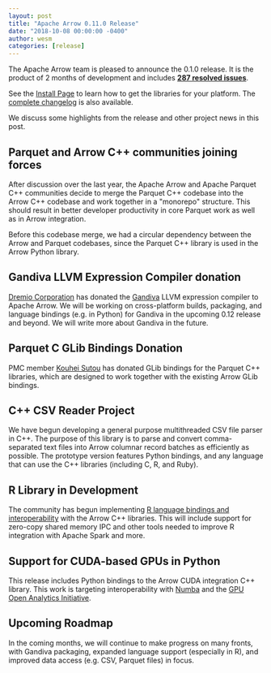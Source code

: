 ```yaml
---
layout: post
title: "Apache Arrow 0.11.0 Release"
date: "2018-10-08 00:00:00 -0400"
author: wesm
categories: [release]
---
```

<!--
{% comment %}
Licensed to the Apache Software Foundation (ASF) under one or more
contributor license agreements.  See the NOTICE file distributed with
this work for additional information regarding copyright ownership.
The ASF licenses this file to you under the Apache License, Version 2.0
(the "License"); you may not use this file except in compliance with
the License.  You may obtain a copy of the License at

http://www.apache.org/licenses/LICENSE-2.0

Unless required by applicable law or agreed to in writing, software
distributed under the License is distributed on an "AS IS" BASIS,
WITHOUT WARRANTIES OR CONDITIONS OF ANY KIND, either express or implied.
See the License for the specific language governing permissions and
limitations under the License.
{% endcomment %}
-->

The Apache Arrow team is pleased to announce the 0.1.0 release. It is the
product of 2 months of development and includes [**287 resolved
issues**][1].

See the [Install Page][2] to learn how to get the libraries for your
platform. The [complete changelog][3] is also available.

We discuss some highlights from the release and other project news in this
post.

## Parquet and Arrow C++ communities joining forces

After discussion over the last year, the Apache Arrow and Apache Parquet C++
communities decide to merge the Parquet C++ codebase into the Arrow C++
codebase and work together in a "monorepo" structure. This should result in
better developer productivity in core Parquet work as well as in Arrow
integration.

Before this codebase merge, we had a circular dependency between the Arrow and
Parquet codebases, since the Parquet C++ library is used in the Arrow Python
library.

## Gandiva LLVM Expression Compiler donation

[Dremio Corporation][5] has donated the [Gandiva][6] LLVM expression compiler
to Apache Arrow. We will be working on cross-platform builds, packaging, and
language bindings (e.g. in Python) for Gandiva in the upcoming 0.12 release and
beyond. We will write more about Gandiva in the future.

## Parquet C GLib Bindings Donation

PMC member [Kouhei Sutou][7] has donated GLib bindings for the Parquet C++
libraries, which are designed to work together with the existing Arrow GLib
bindings.

## C++ CSV Reader Project

We have begun developing a general purpose multithreaded CSV file parser in
C++. The purpose of this library is to parse and convert comma-separated text
files into Arrow columnar record batches as efficiently as possible. The
prototype version features Python bindings, and any language that can use the
C++ libraries (including C, R, and Ruby).

## R Library in Development

The community has begun implementing [R language bindings and interoperability][8]
with the Arrow C++ libraries. This will include support for zero-copy shared
memory IPC and other tools needed to improve R integration with Apache Spark
and more.

## Support for CUDA-based GPUs in Python

This release includes Python bindings to the Arrow CUDA integration C++
library. This work is targeting interoperability with [Numba][9] and the [GPU
Open Analytics Initiative][10].

## Upcoming Roadmap

In the coming months, we will continue to make progress on many fronts, with
Gandiva packaging, expanded language support (especially in R), and improved
data access (e.g. CSV, Parquet files) in focus.

[1]: https://issues.apache.org/jira/issues/?jql=project%20%3D%20ARROW%20AND%20status%20in%20(Resolved%2C%20Closed)%20AND%20fixVersion%20%3D%200.11.0
[2]: https://arrow.apache.org/install
[3]: https://arrow.apache.org/release/0.11.0.html
[4]: https://www.apache.org/dyn/closer.cgi/arrow/arrow-0.11.0/binaries
[5]: http://dremio.com
[6]: http://github.com/dremio/gandiva
[7]: https://github.com/kou
[8]: https://github.com/apache/arrow/tree/master/r
[9]: https://github.com/numba/numba
[10]: http://gpuopenanalytics.com/